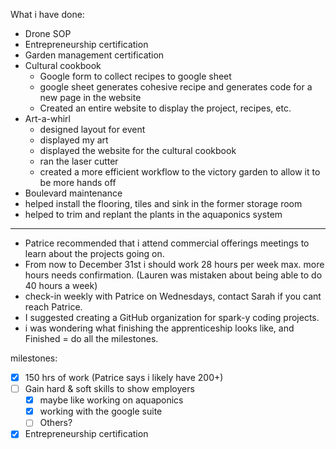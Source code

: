 What i have done:
- Drone SOP
- Entrepreneurship certification
- Garden management certification
- Cultural cookbook
	- Google form to collect recipes to google sheet
	- google sheet generates cohesive recipe and generates code for a new page in the website
	- Created an entire website to display the project, recipes, etc.
- Art-a-whirl
	- designed layout for event
	- displayed my art
	- displayed the website for the cultural cookbook
	- ran the laser cutter
	- created a more efficient workflow to the victory garden to allow it to be more hands off
- Boulevard maintenance
- helped install the flooring, tiles and sink in the former storage room
- helped to trim and replant the plants in the aquaponics system


---

- Patrice recommended that i attend commercial offerings meetings to learn about the projects going on.
- From now to December 31st i should work 28 hours per week max. more hours needs confirmation. (Lauren was mistaken about being able to do 40 hours a week)
- check-in weekly with Patrice on Wednesdays, contact Sarah if you cant reach Patrice.
- I suggested creating a GitHub organization for spark-y coding projects.
- i was wondering what finishing the apprenticeship looks like, and Finished = do all the milestones.

milestones:
- [x] 150 hrs of work (Patrice says i likely have 200+)
- [ ] Gain hard & soft skills to show employers
	- [x] maybe like working on aquaponics
	- [x] working with the google suite
	- [ ] Others?
- [x] Entrepreneurship certification